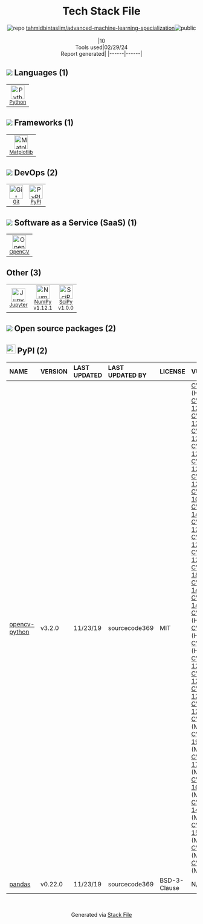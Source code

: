 <!--
&lt;--- Readme.md Snippet without images Start ---&gt;
## Tech Stack
tahmidbintaslim/advanced-machine-learning-specialization is built on the following main stack:

- [Python](https://www.python.org) – Languages
- [Matplotlib](http://matplotlib.org) – Charting Libraries
- [OpenCV](http://opencv.org/) – Image Processing and Management
- [Jupyter](http://jupyter.org) – Data Science Notebooks
- [NumPy](http://www.numpy.org/) – Data Science Tools
- [SciPy](http://www.scipy.org) – Data Science Tools

Full tech stack [here](/techstack.md)

&lt;--- Readme.md Snippet without images End ---&gt;

&lt;--- Readme.md Snippet with images Start ---&gt;
## Tech Stack
tahmidbintaslim/advanced-machine-learning-specialization is built on the following main stack:

- <img width='25' height='25' src='https://img.stackshare.io/service/993/pUBY5pVj.png' alt='Python'/> [Python](https://www.python.org) – Languages
- <img width='25' height='25' src='https://img.stackshare.io/service/2993/2DZC4KaA_400x400.jpg' alt='Matplotlib'/> [Matplotlib](http://matplotlib.org) – Charting Libraries
- <img width='25' height='25' src='https://img.stackshare.io/service/1293/opencv-logo-64x64.png' alt='OpenCV'/> [OpenCV](http://opencv.org/) – Image Processing and Management
- <img width='25' height='25' src='https://img.stackshare.io/service/4190/fGBUdNf__400x400.jpg' alt='Jupyter'/> [Jupyter](http://jupyter.org) – Data Science Notebooks
- <img width='25' height='25' src='https://img.stackshare.io/service/2179/default_332f874a2edb2686f578aa6389313efcea1eec41.png' alt='NumPy'/> [NumPy](http://www.numpy.org/) – Data Science Tools
- <img width='25' height='25' src='https://img.stackshare.io/service/3303/scipyshiny_small.png' alt='SciPy'/> [SciPy](http://www.scipy.org) – Data Science Tools

Full tech stack [here](/techstack.md)

&lt;--- Readme.md Snippet with images End ---&gt;
-->
<div align="center">

# Tech Stack File
![](https://img.stackshare.io/repo.svg "repo") [tahmidbintaslim/advanced-machine-learning-specialization](https://github.com/tahmidbintaslim/advanced-machine-learning-specialization)![](https://img.stackshare.io/public_badge.svg "public")
<br/><br/>
|10<br/>Tools used|02/29/24 <br/>Report generated|
|------|------|
</div>

## <img src='https://img.stackshare.io/languages.svg'/> Languages (1)
<table><tr>
  <td align='center'>
  <img width='36' height='36' src='https://img.stackshare.io/service/993/pUBY5pVj.png' alt='Python'>
  <br>
  <sub><a href="https://www.python.org">Python</a></sub>
  <br>
  <sub></sub>
</td>

</tr>
</table>

## <img src='https://img.stackshare.io/frameworks.svg'/> Frameworks (1)
<table><tr>
  <td align='center'>
  <img width='36' height='36' src='https://img.stackshare.io/service/2993/2DZC4KaA_400x400.jpg' alt='Matplotlib'>
  <br>
  <sub><a href="http://matplotlib.org">Matplotlib</a></sub>
  <br>
  <sub></sub>
</td>

</tr>
</table>

## <img src='https://img.stackshare.io/devops.svg'/> DevOps (2)
<table><tr>
  <td align='center'>
  <img width='36' height='36' src='https://img.stackshare.io/service/1046/git.png' alt='Git'>
  <br>
  <sub><a href="http://git-scm.com/">Git</a></sub>
  <br>
  <sub></sub>
</td>

<td align='center'>
  <img width='36' height='36' src='https://img.stackshare.io/service/12572/-RIWgodF_400x400.jpg' alt='PyPI'>
  <br>
  <sub><a href="https://pypi.org/">PyPI</a></sub>
  <br>
  <sub></sub>
</td>

</tr>
</table>

## <img src='https://img.stackshare.io/saas.svg'/> Software as a Service (SaaS) (1)
<table><tr>
  <td align='center'>
  <img width='36' height='36' src='https://img.stackshare.io/service/1293/opencv-logo-64x64.png' alt='OpenCV'>
  <br>
  <sub><a href="http://opencv.org/">OpenCV</a></sub>
  <br>
  <sub></sub>
</td>

</tr>
</table>

## Other (3)
<table><tr>
  <td align='center'>
  <img width='36' height='36' src='https://img.stackshare.io/service/4190/fGBUdNf__400x400.jpg' alt='Jupyter'>
  <br>
  <sub><a href="http://jupyter.org">Jupyter</a></sub>
  <br>
  <sub></sub>
</td>

<td align='center'>
  <img width='36' height='36' src='https://img.stackshare.io/service/2179/default_332f874a2edb2686f578aa6389313efcea1eec41.png' alt='NumPy'>
  <br>
  <sub><a href="http://www.numpy.org/">NumPy</a></sub>
  <br>
  <sub>v1.12.1</sub>
</td>

<td align='center'>
  <img width='36' height='36' src='https://img.stackshare.io/service/3303/scipyshiny_small.png' alt='SciPy'>
  <br>
  <sub><a href="http://www.scipy.org">SciPy</a></sub>
  <br>
  <sub>v1.0.0</sub>
</td>

</tr>
</table>


## <img src='https://img.stackshare.io/group.svg' /> Open source packages (2)</h2>

## <img width='24' height='24' src='https://img.stackshare.io/service/12572/-RIWgodF_400x400.jpg'/> PyPI (2)

|NAME|VERSION|LAST UPDATED|LAST UPDATED BY|LICENSE|VULNERABILITIES|
|:------|:------|:------|:------|:------|:------|
|[opencv-python](https://pypi.org/project/opencv-python)|v3.2.0|11/23/19|sourcecode369 |MIT|[CVE-2016-1516](https://github.com/advisories/GHSA-cvhw-2593-5j2q) (High)<br/>[CVE-2017-12604](https://github.com/advisories/GHSA-c7gp-2pch-qh2v) (High)<br/>[CVE-2017-12605](https://github.com/advisories/GHSA-rqxg-xvcq-3v2f) (High)<br/>[CVE-2017-12606](https://github.com/advisories/GHSA-vc29-rj92-gc7j) (High)<br/>[CVE-2017-12862](https://github.com/advisories/GHSA-5rpc-gwh9-q9fg) (High)<br/>[CVE-2017-12863](https://github.com/advisories/GHSA-wq8f-wvqp-xvvm) (High)<br/>[CVE-2017-12864](https://github.com/advisories/GHSA-267x-w5hx-8hjr) (High)<br/>[CVE-2017-1000450](https://github.com/advisories/GHSA-m43c-649m-pm48) (High)<br/>[CVE-2019-14493](https://github.com/advisories/GHSA-3448-vrgh-85xr) (High)<br/>[CVE-2017-12597](https://github.com/advisories/GHSA-8w3x-457r-wg53) (High)<br/>[CVE-2017-12600](https://github.com/advisories/GHSA-fr58-2xhv-qp3w) (High)<br/>[CVE-2017-12602](https://github.com/advisories/GHSA-pqjj-6f5q-gqph) (High)<br/>[CVE-2017-18009](https://github.com/advisories/GHSA-83rh-hx5x-q9p5) (High)<br/>[CVE-2019-14491](https://github.com/advisories/GHSA-fm39-cw8h-3p63) (High)<br/>[CVE-2019-14492](https://github.com/advisories/GHSA-fw99-f933-rgh8) (High)<br/>[CVE-2019-9423](https://github.com/advisories/GHSA-8849-5h85-98qw) (High)<br/>[CVE-2019-5063](https://github.com/advisories/GHSA-m6vm-8g8v-xfjh) (High)<br/>[CVE-2019-5064](https://github.com/advisories/GHSA-q799-q27x-vp7w) (High)<br/>[CVE-2017-12598](https://github.com/advisories/GHSA-33h2-69j3-r336) (High)<br/>[CVE-2017-12599](https://github.com/advisories/GHSA-fvq6-392h-6mjj) (High)<br/>[CVE-2017-12601](https://github.com/advisories/GHSA-w96g-3p64-63wr) (High)<br/>[CVE-2017-12603](https://github.com/advisories/GHSA-6v6p-p97v-g2p7) (High)<br/>[CVE-2016-1517](https://github.com/advisories/GHSA-fffj-9qwg-qmh5) (Moderate)<br/>[CVE-2019-19624](https://github.com/advisories/GHSA-jggw-2q6g-c3m6) (Moderate)<br/>[CVE-2017-17760](https://github.com/advisories/GHSA-jcxv-2j3h-mg59) (Moderate)<br/>[CVE-2019-16249](https://github.com/advisories/GHSA-x3rm-644h-67m8) (Moderate)<br/>[CVE-2017-14136](https://github.com/advisories/GHSA-634c-v2xv-ffpg) (Moderate)<br/>[CVE-2019-15939](https://github.com/advisories/GHSA-hxfw-jm98-v4mq) (Moderate)<br/>[CVE-2018-5268](https://github.com/advisories/GHSA-9g8h-pjm4-q92p) (Moderate)<br/>[CVE-2018-5269](https://github.com/advisories/GHSA-89rj-5ggj-3p9p) (Moderate)|
|[pandas](https://pypi.org/project/pandas)|v0.22.0|11/23/19|sourcecode369 |BSD-3-Clause|N/A|

<br/>
<div align='center'>

Generated via [Stack File](https://github.com/marketplace/stack-file)
